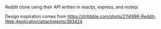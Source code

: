 Reddit clone using their API written in reactjs, express, and nodejs

Design inspiration comes from
https://dribbble.com/shots/2114996-Reddit-Web-Application/attachments/383424
